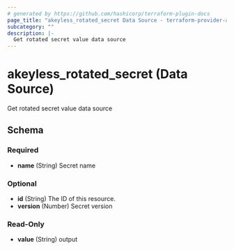 ```yaml
---
# generated by https://github.com/hashicorp/terraform-plugin-docs
page_title: "akeyless_rotated_secret Data Source - terraform-provider-akeyless"
subcategory: ""
description: |-
  Get rotated secret value data source
---
```


# akeyless_rotated_secret (Data Source)

Get rotated secret value data source



<!-- schema generated by tfplugindocs -->
## Schema

### Required

- **name** (String) Secret name

### Optional

- **id** (String) The ID of this resource.
- **version** (Number) Secret version

### Read-Only

- **value** (String) output


